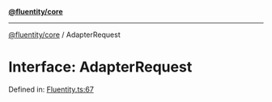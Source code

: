 [**@fluentity/core**](../README.md)

***

[@fluentity/core](../globals.md) / AdapterRequest

# Interface: AdapterRequest

Defined in: [Fluentity.ts:67](https://github.com/cedricpierre/fluentity-core/blob/3fe6c86a18154ac4efbce09906962ec5c54c4879/src/Fluentity.ts#L67)
